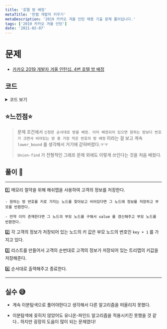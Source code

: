 ```yaml
---
title: '호텔 방 배정'
metaTitle: '만렙 개발자 키우기'
metaDescription: '2019 카카오 겨울 인턴 채용 기출 문제 풀이입니다.'
tags: ['2019 카카오 겨울 인턴']
date: '2021-02-07'
---
```


# 문제

- [카카오 2019 개발자 겨울 인턴십. 4번 호텔 방 배정](https://programmers.co.kr/learn/courses/30/lessons/64063?language=java)

## 코드

<details><summary> 코드 보기 </summary>

```java
import java.util.*;
public class intern20194 {
    public static void main(String[] args) {
        Scanner sc = new Scanner(System.in);
        long k = sc.nextLong(), room_number[] = new long[200000];
        int m = sc.nextInt();
        for (int i = 0; i < m; i++)
            room_number[i] = sc.nextLong();

        Solution solution = new Solution();
        long[] answer = solution.solution(k, room_number);
        for (long l : answer) {
            System.out.println(l);
        }
    }
}
class Solution {
    static long k, room_number[];
    static Map<Long, Long> parent = new HashMap<>();
    public long[] solution(long kk, long[] room_numberr) {
        k = kk;
        room_number = room_numberr;
        long[] answer = {};
        List<Long> ansList = new ArrayList<>();
        for (int i = 0; i < room_number.length; i++) {
            long pos = makeUnion(room_number[i]);
            ansList.add(pos);
        }
        int idx = 0;
        answer = new long[ansList.size()];
        for (long aLong : ansList)
            answer[idx++] = aLong - 1;
        return answer;
    }
    long makeUnion(long num){
        if(!parent.containsKey(num)) {
            parent.put(num, num + 1);
            return num + 1;
        }
        long p = makeUnion(parent.get(num));
        parent.put(num, p);
        return p;
    }
}
/*
10 6
1 3 4 1 3 1
 */
```

</details>

## ⭐️느낀점⭐️

> 문제 조건에서 `신청한 순서대로 방을 배정. 이미 배정되어 있으면 원하는 방보다 번호가 크면서 비어있는 방 중 가장 작은 번호의 방 배정` 이라는 걸 보고 계속 `lower_bound` 를 생각해서 거기에 갇혀버렸다.ㅜㅜ
>
> `Union-find` 가 전형적인 그래프 문제 외에도 이렇게 쓰인다는 것을 처음 배웠다.

## 풀이 📣

<hr/>

1️⃣ 메모리 절약을 위해 해쉬맵을 사용하여 고객의 정보를 저장한다.

    - 원하는 방 번호를 키로 가지는 노드를 찾아보고 비어있다면 그 노드에 정보를 저장하고 부모를 반환한다.

    - 만약 이미 존재한다면 그 노드의 부모 노드를 구해서 value 를 갱신해주고 부모 노드를 반환한다.

2️⃣ 각 고객의 정보가 저장되어 있는 노드의 키 값은 부모 노드의 번호인 `key + 1` 를 가지고 있다.

3️⃣ 리스트를 만들어서 고객의 순번대로 고객의 정보가 저장되어 있는 트리맵의 키값을 저장해준다.

4️⃣ 순서대로 출력해주고 종료한다.

<hr/>

## 실수 😅

- 계속 이분탐색으로 풀어야한다고 생각해서 다른 알고리즘을 떠올리지 못했다.

- 이분탐색에 꽂히지 않았어도 유니온-파인드 알고리즘을 적용시키진 못했을 것 같다.. 하지만 굉장히 도움이 많이 되는 문제였다!
